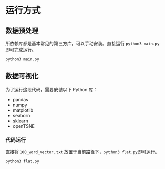 # 运行方式

## 数据预处理

所依赖库都是基本常见的第三方库，可以手动安装。直接运行 `python3 main.py` 即可完成运行。

```python
python3 main.py
```

## 数据可视化

为了运行这段代码，需要安装以下 Python 库：

- pandas
- numpy
- matplotlib
- seaborn
- sklearn
- openTSNE

### 代码运行

直接将 `100_word_vector.txt` 放置于当前路径下，`python3 flat.py`即可运行。

```python
python3 flat.py
```

